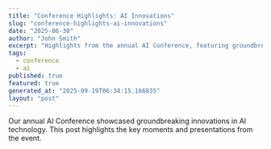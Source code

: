 ```yaml
---
title: "Conference Highlights: AI Innovations"
slug: "conference-highlights-ai-innovations"
date: "2025-06-30"
author: "John Smith"
excerpt: "Highlights from the annual AI Conference, featuring groundbreaking innovations."
tags:
  - conference
  - ai
published: true
featured: true
generated_at: "2025-09-19T06:34:15.166835"
layout: "post"
---
```


Our annual AI Conference showcased groundbreaking innovations in AI technology. This post highlights the key moments and presentations from the event.